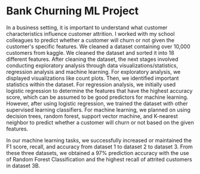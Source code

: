 # Bank Churning ML Project
In a business setting, it is important to understand what customer characteristics influence customer attrition. I worked with my school colleagues to predict whether a customer will churn or not given the customer's specific features. We cleaned a dataset containing over 10,000 customers from kaggle. We cleaned the dataset and sorted it into 18 different features. After cleaning the dataset, the next stages involved conducting exploratory analysis through data visualizations/statistics, regression analysis and machine learning.  For exploratory analysis, we displayed visualizations like count plots. Then, we identified important statistics within the dataset. For regression analysis, we initially used logistic regression to determine the features that have the highest accuracy score, which can be assumed to be good predictors for machine learning. However, after using logistic regression, we trained the dataset with other supervised learning classifiers. For machine learning, we planned on using decision trees, random forest, support vector machine, and K-nearest neighbor to predict whether a customer will churn or not based on the given features. 

In our machine learning tasks, we successfully increased or maintained the F1 score, recall, and accuracy from dataset 1 to dataset 2 to dataset 3.  From these three datasets, we obtained a 97% prediction accuracy with the use of Random Forest Classification and the highest recall of attrited customers in dataset 3B.
